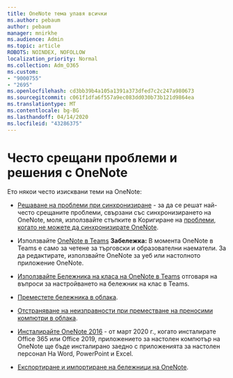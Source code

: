 ```yaml
---
title: OneNote тема улавя всички
ms.author: pebaum
author: pebaum
manager: mnirkhe
ms.audience: Admin
ms.topic: article
ROBOTS: NOINDEX, NOFOLLOW
localization_priority: Normal
ms.collection: Adm_O365
ms.custom:
- "9000755"
- "2695"
ms.openlocfilehash: cd3bb39b4a105a1391a373dfed7c2c247a980673
ms.sourcegitcommit: c061f1dfa6f557a9ec083dd030b73b121d9864ea
ms.translationtype: MT
ms.contentlocale: bg-BG
ms.lasthandoff: 04/14/2020
ms.locfileid: "43286375"
---
```

# <a name="common-issues-and-resolutions-with-onenote"></a>Често срещани проблеми и решения с OneNote

Ето някои често изисквани теми на OneNote:

- [Решаване на проблеми при синхронизиране](https://support.office.com/article/299495ef-66d1-448f-90c1-b785a6968d45) - за да се решат най-често срещаните проблеми, свързани със синхронизирането на OneNote, моля, използвайте стъпките в Коригиране на [проблеми, когато не можете да синхронизирате OneNote](https://support.office.com/article/Fix-issues-when-you-can-t-sync-OneNote-299495ef-66d1-448f-90c1-b785a6968d45).

- Използвайте [OneNote в Teams](https://support.microsoft.com/en-us/office/add-a-onenote-notebook-to-teams-0ec78cc3-ba3b-4279-a88e-aa40af9865c2) **Забележка:** В момента OneNote в Teams е само за четене за търговски и образователни наематели. За да редактирате, използвайте OneNote за уеб или настолното приложение OneNote.

- [Използвайте Бележника на класа на OneNote в Teams](https://support.office.com/article/bd77f11f-27cd-4d41-bfbd-2b11799f1440) отговаря на въпроси за настройването на бележник на клас в Teams.

- [Преместете бележника в облака](https://support.office.com/article/d5c28b91-7b9c-45be-8f0c-529bdbba019a).

- [Отстраняване на неизправности при преместване на преносими компютри в облака](https://support.office.com/article/70528107-11dc-4f3f-b695-b150059dfd78).

- [Инсталирайте OneNote 2016](https://support.office.com/article/c08068d8-b517-4464-9ff2-132cb9c45c08) - от март 2020 г., когато инсталирате Office 365 или Office 2019, приложението за настолен компютър на OneNote ще бъде инсталирано заедно с приложенията за настолен персонал На Word, PowerPoint и Excel.

- [Експортиране и импортиране на бележници на OneNote](https://support.office.com/article/a4b60da5-8f33-464e-b1ba-b95ce540f309).
